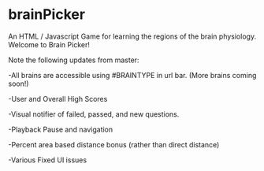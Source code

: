 # brainPicker
An HTML / Javascript Game for learning the regions of the brain physiology.
Welcome to Brain Picker!

Note the following updates from master:

-All brains are accessible using #BRAINTYPE in url bar. (More brains coming soon!)

-User and Overall High Scores

-Visual notifier of failed, passed, and new questions.

-Playback Pause and navigation

-Percent area based distance bonus (rather than direct distance)

-Various Fixed UI issues
